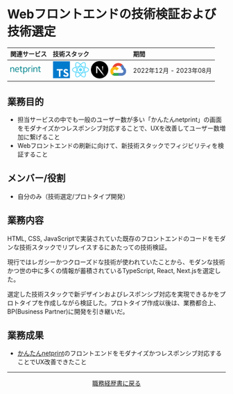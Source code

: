 # Webフロントエンドの技術検証および技術選定

| 関連サービス | 技術スタック | 期間 |
|:-|:-|:-|
| <a href="https://www.printing.ne.jp/index_p.html"><img src="../../figures/logos/netprint.svg" height="20"/></a> | <img src="https://raw.githubusercontent.com/devicons/devicon/master/icons/typescript/typescript-original.svg" width="40" height="40"/> <img src="https://raw.githubusercontent.com/devicons/devicon/master/icons/react/react-original.svg" width="40" height="40"/> <img src="https://raw.githubusercontent.com/devicons/devicon/master/icons/nextjs/nextjs-original.svg" width="40" height="40"/> <img src="https://raw.githubusercontent.com/devicons/devicon/master/icons/googlecloud/googlecloud-original.svg" width="40" height="40"/> | 2022年12月 - 2023年08月 |

## 業務目的

- 担当サービスの中でも一般のユーザー数が多い「かんたんnetprint」の画面をモダナイズかつレスポンシブ対応することで、UXを改善してユーザー数増加に繋げること
- Webフロントエンドの刷新に向けて、新技術スタックでフィジビリティを検証すること

## メンバー/役割

- 自分のみ（技術選定/プロトタイプ開発）

## 業務内容

HTML, CSS, JavaScriptで実装されていた既存のフロントエンドのコードをモダンな技術スタックでリプレイスするにあたっての技術検証。

現行ではレガシーかつクローズドな技術が使われていたことから、モダンな技術かつ世の中に多くの情報が蓄積されているTypeScript, React, Next.jsを選定した。

選定した技術スタックで新デザインおよびレスポンシブ対応を実現できるかをプロトタイプを作成しながら検証した。プロトタイプ作成以後は、業務都合上、BP(Business Partner)に開発を引き継いだ。

## 業務成果

- [かんたんnetprint](https://lite.printing.ne.jp/web)のフロントエンドをモダナイズかつレスポンシブ対応することでUX改善できたこと

***

<p align="center">
    <a href="../README.md">
        職務経歴書に戻る
    </a>
</p>